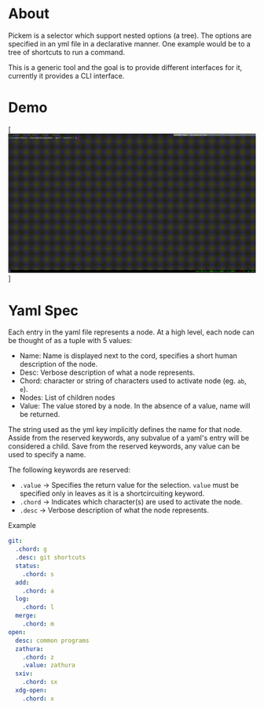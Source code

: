 # About
Pickem is a selector which support nested options (a tree).
The options are specified in an yml file in a declarative manner.
One example would be to a tree of shortcuts to run a command.

This is a generic tool and the goal is to provide different interfaces for it, currently it provides a CLI interface.

# Demo
[![Demo pickem](resources/demo.gif)]

# Yaml Spec
Each entry in the yaml file represents a node.
At a high level, each node can be thought of as a tuple with 5 values:
- Name: Name is displayed next to the cord, specifies a short human description of the node. 
- Desc: Verbose description of what a node represents.
- Chord: character or string of characters used to activate node (eg. `ab`, `e`).
- Nodes: List of children nodes
- Value: The value stored by a node. In the absence of a value, name will be returned.

The string used as the yml key implicitly defines the name for that node.
Asside from the reserved keywords, any subvalue of a yaml's entry will be considered a child.
Save from the reserved keywords, any value can be used to specify a name.

The following keywords are reserved:
- `.value` -> Specifies the return value for the selection. `value` must be specified only in leaves as it is a shortcircuiting keyword.
- `.chord` -> Indicates which character(s) are used to activate the node.
- `.desc` -> Verbose description of what the node represents.

Example
```yaml
git:
  .chord: g
  .desc: git shortcuts
  status:
    .chord: s
  add:
    .chord: a
  log:
    .chord: l
  merge:
    .chord: m
open:
  desc: common programs
  zathura:
    .chord: z
    .value: zathura
  sxiv:
    .chord: sx
  xdg-open:
    .chord: x
```
